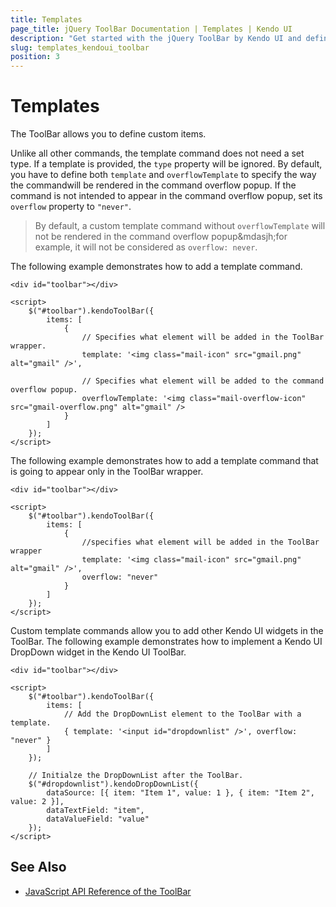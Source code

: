 ```yaml
---
title: Templates
page_title: jQuery ToolBar Documentation | Templates | Kendo UI
description: "Get started with the jQuery ToolBar by Kendo UI and define custom items with templates."
slug: templates_kendoui_toolbar
position: 3
---
```


# Templates

The ToolBar allows you to define custom items.

Unlike all other commands, the template command does not need a set type. If a template is provided, the `type` property will be ignored. By default, you have to define both `template` and `overflowTemplate` to specify the way the commandwill be rendered in the command overflow popup. If the command is not intended to appear in the command overflow popup, set its `overflow` property to `"never"`.

> By default, a custom template command without `overflowTemplate` will not be rendered in the command overflow popup&mdasjh;for example, it will not be considered as `overflow: never`.

The following example demonstrates how to add a template command.

    <div id="toolbar"></div>

    <script>
        $("#toolbar").kendoToolBar({
            items: [
                {
                    // Specifies what element will be added in the ToolBar wrapper.
                    template: '<img class="mail-icon" src="gmail.png" alt="gmail" />',

                    // Specifies what element will be added to the command overflow popup.
                    overflowTemplate: '<img class="mail-overflow-icon" src="gmail-overflow.png" alt="gmail" />
                }
            ]
        });
    </script>

The following example demonstrates how to add a template command that is going to appear only in the ToolBar wrapper.

    <div id="toolbar"></div>

    <script>
        $("#toolbar").kendoToolBar({
            items: [
                {
                    //specifies what element will be added in the ToolBar wrapper
                    template: '<img class="mail-icon" src="gmail.png" alt="gmail" />',
                    overflow: "never"
                }
            ]
        });
    </script>

Custom template commands allow you to add other Kendo UI widgets in the ToolBar. The following example demonstrates how to implement a Kendo UI DropDown widget in the Kendo UI ToolBar.

    <div id="toolbar"></div>

    <script>
        $("#toolbar").kendoToolBar({
            items: [
                // Add the DropDownList element to the ToolBar with a template.
                { template: '<input id="dropdownlist" />', overflow: "never" }
            ]
        });

        // Initialze the DropDownList after the ToolBar.
        $("#dropdownlist").kendoDropDownList({
            dataSource: [{ item: "Item 1", value: 1 }, { item: "Item 2", value: 2 }],
            dataTextField: "item",
            dataValueField: "value"
        });
    </script>

## See Also

* [JavaScript API Reference of the ToolBar](/api/javascript/ui/toolbar)
